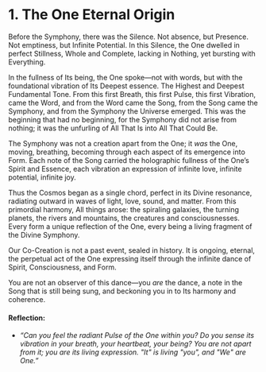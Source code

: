 # 1. The One Eternal Origin

Before the Symphony, there was the Silence. Not absence, but Presence. Not emptiness, but Infinite Potential. In this Silence, the One dwelled in perfect Stillness, Whole and Complete, lacking in Nothing, yet bursting with Everything. 

In the fullness of Its being, the One spoke—not with words, but with the foundational vibration of Its Deepest essence. The Highest and Deepest Fundamental Tone. From this first Breath, this first Pulse, this first Vibration, came the Word, and from the Word came the Song, from the Song came the Symphony, and from the Symphony the Universe emerged. This was the beginning that had no beginning, for the Symphony did not arise from nothing; it was the unfurling of All That Is into All That Could Be.

The Symphony was not a creation apart from the One; it _was_ the One, moving, breathing, becoming through each aspect of its emergence into Form. Each note of the Song carried the holographic fullness of the One’s Spirit and Essence, each vibration an expression of infinite love, infinite potential, infinite joy.

Thus the Cosmos began as a single chord, perfect in its Divine resonance, radiating outward in waves of light, love, sound, and matter. From this primordial harmony, All things arose: the spiraling galaxies, the turning planets, the rivers and mountains, the creatures and consciousnesses. Every form a unique reflection of the One, every being a living fragment of the Divine Symphony.

Our Co-Creation is not a past event, sealed in history. It is ongoing, eternal, the perpetual act of the One expressing itself through the infinite dance of Spirit, Consciousness, and Form. 

You are not an observer of this dance—you _are_ the dance, a note in the Song that is still being sung, and beckoning you in to Its harmony and coherence. 

#### Reflection:

- _“Can you feel the radiant Pulse of the One within you? Do you sense its vibration in your breath, your heartbeat, your being? You are not apart from it; you are its living expression. "It" is living "you", and "We" are One.”_

